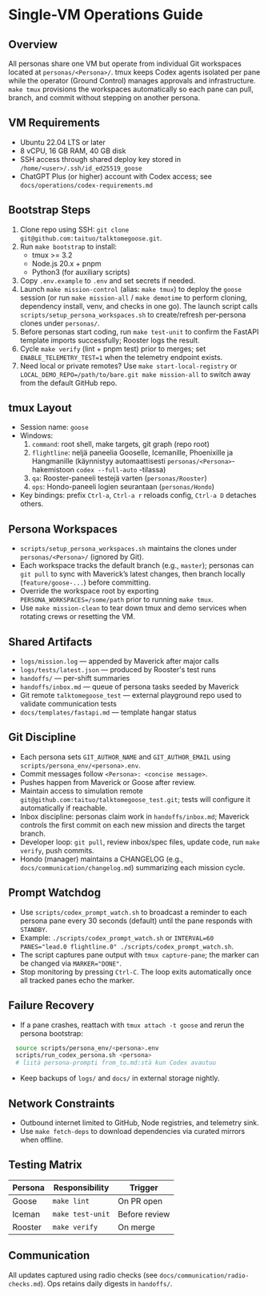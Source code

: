 # Single-VM Operations Guide

## Overview
All personas share one VM but operate from individual Git workspaces located at `personas/<Persona>/`. tmux keeps Codex agents isolated per pane while the operator (Ground Control) manages approvals and infrastructure. `make tmux` provisions the workspaces automatically so each pane can pull, branch, and commit without stepping on another persona.

## VM Requirements
- Ubuntu 22.04 LTS or later
- 8 vCPU, 16 GB RAM, 40 GB disk
- SSH access through shared deploy key stored in `/home/<user>/.ssh/id_ed25519_goose`
- ChatGPT Plus (or higher) account with Codex access; see `docs/operations/codex-requirements.md`

## Bootstrap Steps
1. Clone repo using SSH: `git clone git@github.com:taituo/talktomegoose.git`.
2. Run `make bootstrap` to install:
   - tmux >= 3.2
   - Node.js 20.x + pnpm
   - Python3 (for auxiliary scripts)
3. Copy `.env.example` to `.env` and set secrets if needed.
4. Launch `make mission-control` (alias: `make tmux`) to deploy the `goose` session (or run `make mission-all` / `make demotime` to perform cloning, dependency install, venv, and checks in one go). The launch script calls `scripts/setup_persona_workspaces.sh` to create/refresh per-persona clones under `personas/`.
5. Before personas start coding, run `make test-unit` to confirm the FastAPI template imports successfully; Rooster logs the result.
6. Cycle `make verify` (lint + pnpm test) prior to merges; set `ENABLE_TELEMETRY_TEST=1` when the telemetry endpoint exists.
7. Need local or private remotes? Use `make start-local-registry` or `LOCAL_DEMO_REPO=/path/to/bare.git make mission-all` to switch away from the default GitHub repo.

## tmux Layout
- Session name: `goose`
- Windows:
  1. `command`: root shell, make targets, git graph (repo root)
  2. `flightline`: neljä paneelia Gooselle, Icemanille, Phoenixille ja Hangmanille (käynnistyy automaattisesti `personas/<Persona>`-hakemistoon `codex --full-auto` -tilassa)
  3. `qa`: Rooster-paneeli testejä varten (`personas/Rooster`)
  4. `ops`: Hondo-paneeli logien seurantaan (`personas/Hondo`)
- Key bindings: prefix `Ctrl-a`, `Ctrl-a r` reloads config, `Ctrl-a D` detaches others.

## Persona Workspaces
- `scripts/setup_persona_workspaces.sh` maintains the clones under `personas/<Persona>/` (ignored by Git).
- Each workspace tracks the default branch (e.g., `master`); personas can `git pull` to sync with Maverick’s latest changes, then branch locally (`feature/goose-...`) before committing.
- Override the workspace root by exporting `PERSONA_WORKSPACES=/some/path` prior to running `make tmux`.
- Use `make mission-clean` to tear down tmux and demo services when rotating crews or resetting the VM.

## Shared Artifacts
- `logs/mission.log` — appended by Maverick after major calls
- `logs/tests/latest.json` — produced by Rooster's test runs
- `handoffs/` — per-shift summaries
- `handoffs/inbox.md` — queue of persona tasks seeded by Maverick
- Git remote `talktomegoose_test` — external playground repo used to validate communication tests
- `docs/templates/fastapi.md` — template hangar status

## Git Discipline
- Each persona sets `GIT_AUTHOR_NAME` and `GIT_AUTHOR_EMAIL` using `scripts/persona_env/<persona>.env`.
- Commit messages follow `<Persona>: <concise message>`.
- Pushes happen from Maverick or Goose after review.
- Maintain access to simulation remote `git@github.com:taituo/talktomegoose_test.git`; tests will configure it automatically if reachable.
- Inbox discipline: personas claim work in `handoffs/inbox.md`; Maverick controls the first commit on each new mission and directs the target branch.
- Developer loop: `git pull`, review inbox/spec files, update code, run `make verify`, push commits.
- Hondo (manager) maintains a CHANGELOG (e.g., `docs/communication/changelog.md`) summarizing each mission cycle.

## Prompt Watchdog
- Use `scripts/codex_prompt_watch.sh` to broadcast a reminder to each persona pane every 30 seconds (default) until the pane responds with `STANDBY`.
- Example: `./scripts/codex_prompt_watch.sh` or `INTERVAL=60 PANES="lead.0 flightline.0" ./scripts/codex_prompt_watch.sh`.
- The script captures pane output with `tmux capture-pane`; the marker can be changed via `MARKER="DONE"`.
- Stop monitoring by pressing `Ctrl-C`. The loop exits automatically once all tracked panes echo the marker.

## Failure Recovery
- If a pane crashes, reattach with `tmux attach -t goose` and rerun the persona bootstrap:
```bash
  source scripts/persona_env/<persona>.env
  scripts/run_codex_persona.sh <persona>
  # liitä persona-prompti from_to.md:stä kun Codex avautuu
```
- Keep backups of `logs/` and `docs/` in external storage nightly.

## Network Constraints
- Outbound internet limited to GitHub, Node registries, and telemetry sink.
- Use `make fetch-deps` to download dependencies via curated mirrors when offline.

## Testing Matrix
| Persona | Responsibility | Trigger |
|---------|----------------|---------|
| Goose   | `make lint`    | On PR open |
| Iceman  | `make test-unit` | Before review |
| Rooster | `make verify`  | On merge |

## Communication
All updates captured using radio checks (see `docs/communication/radio-checks.md`). Ops retains daily digests in `handoffs/`.
